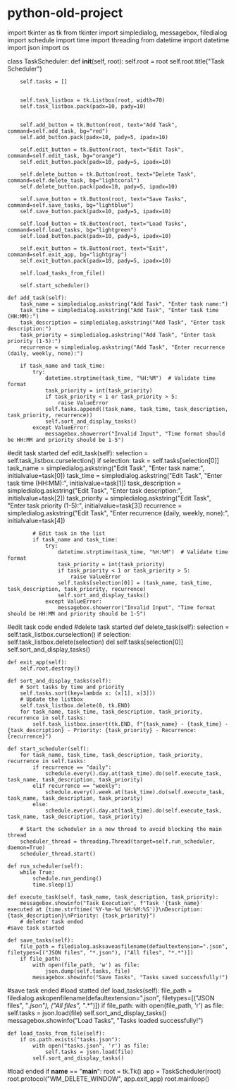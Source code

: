 # python-old-project
import tkinter as tk
from tkinter import simpledialog, messagebox, filedialog
import schedule
import time
import threading
from datetime import datetime
import json
import os

class TaskScheduler:
    def __init__(self, root):
        self.root = root
        self.root.title("Task Scheduler")

        self.tasks = []

        
        self.task_listbox = tk.Listbox(root, width=70)
        self.task_listbox.pack(padx=10, pady=10)

        
        self.add_button = tk.Button(root, text="Add Task", command=self.add_task, bg="red")
        self.add_button.pack(padx=10, pady=5, ipadx=10)

        self.edit_button = tk.Button(root, text="Edit Task", command=self.edit_task, bg="orange")
        self.edit_button.pack(padx=10, pady=5, ipadx=10)

        self.delete_button = tk.Button(root, text="Delete Task", command=self.delete_task, bg="lightcoral")
        self.delete_button.pack(padx=10, pady=5, ipadx=10)

        self.save_button = tk.Button(root, text="Save Tasks", command=self.save_tasks, bg="lightblue")
        self.save_button.pack(padx=10, pady=5, ipadx=10)

        self.load_button = tk.Button(root, text="Load Tasks", command=self.load_tasks, bg="lightgreen")
        self.load_button.pack(padx=10, pady=5, ipadx=10)

        self.exit_button = tk.Button(root, text="Exit", command=self.exit_app, bg="lightgray")
        self.exit_button.pack(padx=10, pady=5, ipadx=10)

        self.load_tasks_from_file()

        self.start_scheduler()

    def add_task(self):
        task_name = simpledialog.askstring("Add Task", "Enter task name:")
        task_time = simpledialog.askstring("Add Task", "Enter task time (HH:MM):")
        task_description = simpledialog.askstring("Add Task", "Enter task description:")
        task_priority = simpledialog.askstring("Add Task", "Enter task priority (1-5):")
        recurrence = simpledialog.askstring("Add Task", "Enter recurrence (daily, weekly, none):")

        if task_name and task_time:
            try:
                datetime.strptime(task_time, "%H:%M")  # Validate time format
                task_priority = int(task_priority)
                if task_priority < 1 or task_priority > 5:
                    raise ValueError
                self.tasks.append((task_name, task_time, task_description, task_priority, recurrence))
                self.sort_and_display_tasks()
            except ValueError:
                messagebox.showerror("Invalid Input", "Time format should be HH:MM and priority should be 1-5")
             
#edit task started
    def edit_task(self):
        selection = self.task_listbox.curselection()
        if selection:
            task = self.tasks[selection[0]]
            task_name = simpledialog.askstring("Edit Task", "Enter task name:", initialvalue=task[0])
            task_time = simpledialog.askstring("Edit Task", "Enter task time (HH:MM):", initialvalue=task[1])
            task_description = simpledialog.askstring("Edit Task", "Enter task description:", initialvalue=task[2])
            task_priority = simpledialog.askstring("Edit Task", "Enter task priority (1-5):", initialvalue=task[3])
            recurrence = simpledialog.askstring("Edit Task", "Enter recurrence (daily, weekly, none):", initialvalue=task[4])

            # Edit task in the list
            if task_name and task_time:
                try:
                    datetime.strptime(task_time, "%H:%M")  # Validate time format
                    task_priority = int(task_priority)
                    if task_priority < 1 or task_priority > 5:
                        raise ValueError
                    self.tasks[selection[0]] = (task_name, task_time, task_description, task_priority, recurrence)
                    self.sort_and_display_tasks()
                except ValueError:
                    messagebox.showerror("Invalid Input", "Time format should be HH:MM and priority should be 1-5")
#edit task code ended
    #delete task started
    def delete_task(self):
        selection = self.task_listbox.curselection()
        if selection:
            self.task_listbox.delete(selection)
            del self.tasks[selection[0]]
            self.sort_and_display_tasks()

    def exit_app(self):
        self.root.destroy()

    def sort_and_display_tasks(self):
        # Sort tasks by time and priority
        self.tasks.sort(key=lambda x: (x[1], x[3]))
        # Update the listbox
        self.task_listbox.delete(0, tk.END)
        for task_name, task_time, task_description, task_priority, recurrence in self.tasks:
            self.task_listbox.insert(tk.END, f"{task_name} - {task_time} - {task_description} - Priority: {task_priority} - Recurrence: {recurrence}")

    def start_scheduler(self):
        for task_name, task_time, task_description, task_priority, recurrence in self.tasks:
            if recurrence == "daily":
                schedule.every().day.at(task_time).do(self.execute_task, task_name, task_description, task_priority)
            elif recurrence == "weekly":
                schedule.every().week.at(task_time).do(self.execute_task, task_name, task_description, task_priority)
            else:
                schedule.every().day.at(task_time).do(self.execute_task, task_name, task_description, task_priority)

        # Start the scheduler in a new thread to avoid blocking the main thread
        scheduler_thread = threading.Thread(target=self.run_scheduler, daemon=True)
        scheduler_thread.start()

    def run_scheduler(self):
        while True:
            schedule.run_pending()
            time.sleep(1)

    def execute_task(self, task_name, task_description, task_priority):
        messagebox.showinfo("Task Execution", f"Task '{task_name}' executed at {time.strftime('%Y-%m-%d %H:%M:%S')}\nDescription: {task_description}\nPriority: {task_priority}")
        # deleter task ended
    #save task started

    def save_tasks(self):
        file_path = filedialog.asksaveasfilename(defaultextension=".json", filetypes=[("JSON files", "*.json"), ("All files", "*.*")])
        if file_path:
            with open(file_path, 'w') as file:
                json.dump(self.tasks, file)
            messagebox.showinfo("Save Tasks", "Tasks saved successfully!")
#save task ended 
    #load statted
    def load_tasks(self):
        file_path = filedialog.askopenfilename(defaultextension=".json", filetypes=[("JSON files", "*.json"), ("All files", "*.*")])
        if file_path:
            with open(file_path, 'r') as file:
                self.tasks = json.load(file)
            self.sort_and_display_tasks()
            messagebox.showinfo("Load Tasks", "Tasks loaded successfully!")

    def load_tasks_from_file(self):
        if os.path.exists("tasks.json"):
            with open("tasks.json", 'r') as file:
                self.tasks = json.load(file)
            self.sort_and_display_tasks()
#load ended
if __name__ == "__main__":
    root = tk.Tk()
    app = TaskScheduler(root)
    root.protocol("WM_DELETE_WINDOW", app.exit_app)
    root.mainloop()
